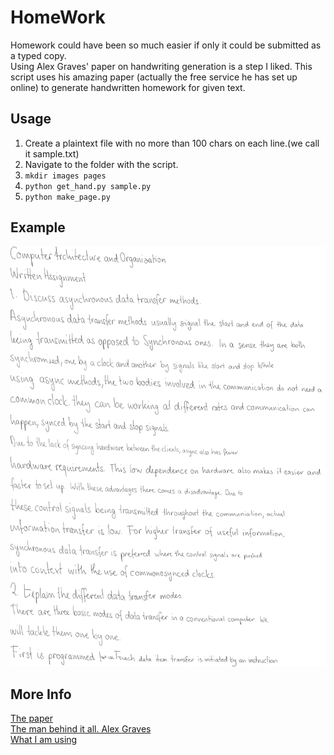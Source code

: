 HomeWork
========

Homework could have been so much easier if only it could be submitted as a typed copy.  
Using Alex Graves' paper on handwriting generation is a step I liked. 
This script uses his amazing paper (actually the free service he has set up online) to
generate handwritten homework for given text.

Usage
-----

1. Create a plaintext file with no more than 100 chars on each line.(we call it sample.txt)
2. Navigate to the folder with the script.
3. `mkdir images pages`
4. `python get_hand.py sample.py`
5. `python make_page.py`


Example
-------

![Example of handwriting](example.png)


More Info
---------

[The paper](http://arxiv.org/abs/1308.0850)  
[The man behind it all. Alex Graves](http://www.cs.toronto.edu/~graves/)  
[What I am using](http://www.cs.toronto.edu/~graves/handwriting.html)
